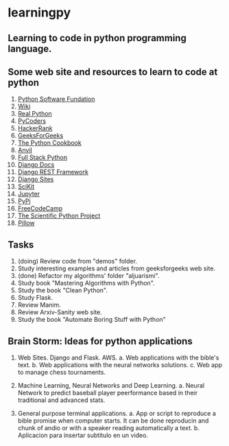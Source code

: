 # learningpy

## Learning to code in python programming language.

## Some web site and resources to learn to code at python
1. [Python Software Fundation](https://www.python.org/)
1. [Wiki](https://wiki.python.org/moin/FrontPage)
2. [Real Python](http://realpython.com)
3. [PyCoders](https://pycoders.com/)
4. [HackerRank](https://www.hackerrank.com/domains)
5. [GeeksForGeeks](https://www.geeksforgeeks.org/python-programming-language/)
6. [The Python Cookbook](https://code.activestate.com/recipes/langs/python/)
7. [Anvil](https://anvil.works/)
8. [Full Stack Python](https://www.fullstackpython.com/)
9. [Django Docs](https://devdocs.io/django~2.1-guides/)
9. [Django REST Framework](https://www.django-rest-framework.org/)
9. [Django Sites](https://www.djangosites.org/)
10. [SciKit](http://scikit-learn.org/stable/)
11. [Jupyter](https://jupyter.org/index.html)
12. [PyPi](https://pypi.org/)
13. [FreeCodeCamp](https://learn.freecodecamp.org/)
14. [The Scientific Python Project](https://scipy.org)
15. [Pillow](https://pillow.readthedocs.io/en/stable/index.html)


## Tasks
1. (doing) Review code from "demos" folder.
2. Study interesting examples and articles from geeksforgeeks web site.
3. (done) Refactor my algorithms' folder "aljuarismi". 
4. Study book "Mastering Algorithms with Python".
5. Study the book "Clean Python".
6. Study Flask.
7. Review Manim.
8. Review Arxiv-Sanity web site.
9. Study the book "Automate Boring Stuff with Python"


## Brain Storm: Ideas for python applications
1. Web Sites. Django and Flask. AWS.
   a. Web applications with the bible's text.
   b. Web applications with the neural networks solutions.
   c. Web app to manage chess tournaments.

2. Machine Learning, Neural Networks and Deep Learning.
   a. Neural Network to predict baseball player peerformance based in their traditional and advanced stats.

3. General purpose terminal applications.
   a. App or script to reproduce a bible promise when computer starts. It can be done reproducin and chunk of andio or with a speaker reading automatically a text.
   b. Aplicacion para insertar subtitulo en un video.